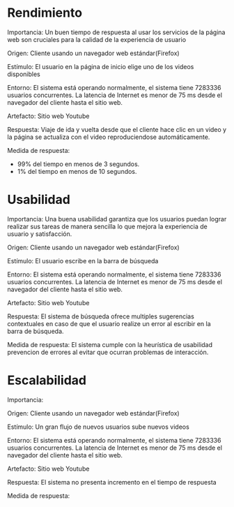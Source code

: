 # Rendimiento
Importancia: Un buen tiempo de respuesta al usar los servicios de la página web son cruciales para la calidad de la experiencia de usuario

Origen: Cliente usando un navegador web estándar(Firefox)

Estímulo: El usuario en la página de inicio elige uno de los videos disponibles

Entorno: El sistema está operando normalmente, el sistema tiene 7283336 usuarios concurrentes.
La latencia de Internet es menor de 75 ms desde el navegador del cliente hasta el sitio web.

Artefacto: Sitio web Youtube

Respuesta: Viaje de ida y vuelta desde que el cliente hace clic en un video y la página se actualiza con el video reproduciendose automáticamente.

Medida de respuesta: 
- 99% del tiempo en menos de 3 segundos.
- 1% del tiempo en menos de 10 segundos.


# Usabilidad
Importancia: Una buena usabilidad garantiza que los usuarios puedan lograr realizar sus tareas de manera sencilla lo que mejora la experiencia de usuario y satisfacción.

Origen: Cliente usando un navegador web estándar(Firefox)

Estímulo: El usuario escribe en la barra de búsqueda

Entorno: El sistema está operando normalmente, el sistema tiene 7283336 usuarios concurrentes.
La latencia de Internet es menor de 75 ms desde el navegador del cliente hasta el sitio web.

Artefacto: Sitio web Youtube

Respuesta: El sistema de búsqueda ofrece multiples sugerencias contextuales en caso de que el usuario realize un error al escribir en la barra de búsqueda.

Medida de respuesta: El sistema cumple con la heurística de usabilidad prevencion de errores al evitar que ocurran problemas de interacción.

# Escalabilidad
Importancia: 

Origen: Cliente usando un navegador web estándar(Firefox)

Estímulo: Un gran flujo de nuevos usuarios sube nuevos videos

Entorno: El sistema está operando normalmente, el sistema tiene 7283336 usuarios concurrentes.
La latencia de Internet es menor de 75 ms desde el navegador del cliente hasta el sitio web.

Artefacto: Sitio web Youtube

Respuesta: El sistema no presenta incremento en el tiempo de respuesta

Medida de respuesta: 

